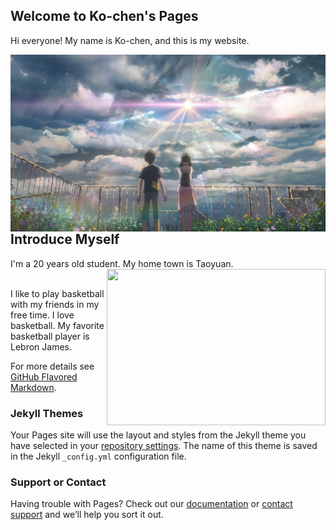 ## Welcome to Ko-chen's Pages

Hi everyone! My name is Ko-chen, and this is my website. 

<img align="right" src="640x360_43.jpg"/>

<br />
<br />
<br />

## Introduce Myself

I'm a 20 years old student. My home town is Taoyuan. <img width="350" height="250" align="right" src="New_image_of_Taoyuan_City.jpg"/>
<br />
<br />

I like to play basketball with my friends in my free time. I love basketball. My favorite basketball player is Lebron James.

For more details see [GitHub Flavored Markdown](https://guides.github.com/features/mastering-markdown/).

### Jekyll Themes

Your Pages site will use the layout and styles from the Jekyll theme you have selected in your [repository settings](https://github.com/KoChenShih/Web/settings). The name of this theme is saved in the Jekyll `_config.yml` configuration file.

### Support or Contact

Having trouble with Pages? Check out our [documentation](https://help.github.com/categories/github-pages-basics/) or [contact support](https://github.com/contact) and we’ll help you sort it out.
